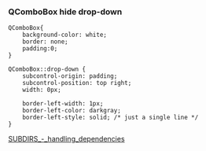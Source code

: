 ### QComboBox hide drop-down

```
QComboBox{
    background-color: white;
    border: none;
    padding:0;
}

QComboBox::drop-down {
    subcontrol-origin: padding;
    subcontrol-position: top right;
    width: 0px;

    border-left-width: 1px;
    border-left-color: darkgray;
    border-left-style: solid; /* just a single line */
}
```


[SUBDIRS_-_handling_dependencies](https://wiki.qt.io/SUBDIRS_-_handling_dependencies)

